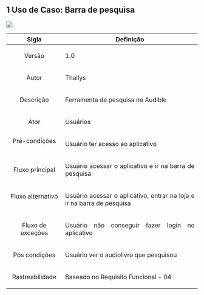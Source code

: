 ## 1 Uso de Caso: Barra de pesquisa

![](./CasosDeUso/UCS4.png)

|         Sigla          |                                           Definição                                            |
| :--------------------: | :--------------------------------------------------------------------------------------------: |
|         Versão         |                                  <p align="justify"> 1.0 </p>                                  |
|         Autor          |                                <p align="justify">Thallys </p>                                 |
|       Descrição        |                   <p align="justify">Ferramenta de pesquisa no Audible </p>                    |
|          Ator          |                                  <p align="justify"> Usuários                                  |
|   Pré-condições </p>   |                    <p align="justify">Usuário ter acesso ao aplicativo </p>                    |
|    Fluxo principal     |           <p align="justify">Usuário acessar o aplicativo e ir na barra de pesquisa            |
| Fluxo alternativo </p> | <p align="justify">Usuário acessar o aplicativo, entrar na loja e ir na barra de pesquisa </p> |
|   Fluxo de exceções    |            <p align="justify"> Usuário não conseguir fazer login no aplicativo </p>            |
|     Pós condições      |                 <p align="justify"> Usuário ver o audiolivro que pesquisou</p>                 |
|    Rastreabilidade     |                  <p align="justify">Baseado no Requisito Funcional - 04 </p>                   |
